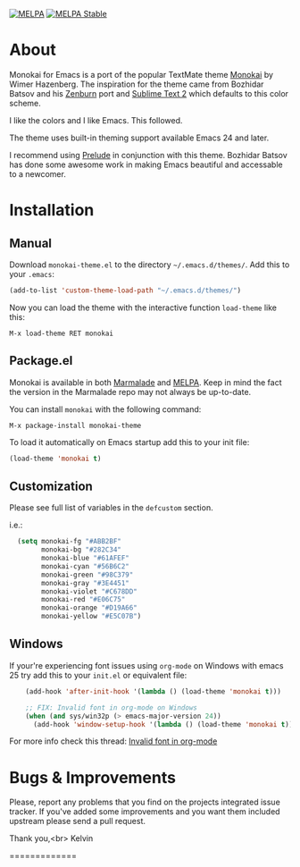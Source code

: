 [![MELPA](http://melpa.org/packages/monokai-theme-badge.svg)](http://melpa.org/#/monokai-theme)
[![MELPA Stable](http://stable.melpa.org/packages/monokai-theme-badge.svg)](http://stable.melpa.org/#/monokai-theme)

# About

Monokai for Emacs is a port of the popular TextMate theme
[Monokai](http://www.monokai.nl/blog/2006/07/15/textmate-color-theme/)
by Wimer Hazenberg. The inspiration for the theme came from Bozhidar Batsov and
his [Zenburn](https://github.com/bbatsov/zenburn-emacs) port and
[Sublime Text 2](http://www.sublimetext.com/2) which defaults to this color scheme.

I like the colors and I like Emacs. This followed.

The theme uses built-in theming support available Emacs 24 and later.

I recommend using [Prelude](http://batsov.com/prelude/) in conjunction with
this theme. Bozhidar Batsov has done some awesome work in making Emacs beautiful and
accessable to a newcomer.

# Installation

## Manual

Download `monokai-theme.el` to the directory `~/.emacs.d/themes/`. Add this to your
`.emacs`:

```lisp
(add-to-list 'custom-theme-load-path "~/.emacs.d/themes/")
```

Now you can load the theme with the interactive function `load-theme` like this:

`M-x load-theme RET monokai`

## Package.el

Monokai is available in both [Marmalade](http://marmalade-repo.org)
and [MELPA](http://melpa.milkbox.net).
Keep in mind the fact the version in the Marmalade repo may not always
be up-to-date.

You can install `monokai` with the following command:

`M-x package-install monokai-theme`

To load it automatically on Emacs startup add this to your init file:

```lisp
(load-theme 'monokai t)
```

## Customization

Please see full list of variables in the `defcustom` section.

i.e.:
```lisp
  (setq monokai-fg "#ABB2BF"
        monokai-bg "#282C34"
        monokai-blue "#61AFEF"
        monokai-cyan "#56B6C2"
        monokai-green "#98C379"
        monokai-gray "#3E4451"
        monokai-violet "#C678DD"
        monokai-red "#E06C75"
        monokai-orange "#D19A66"
        monokai-yellow "#E5C07B")
```

## Windows

If your're experiencing font issues using `org-mode` on Windows with emacs 25 try add this to
your `init.el` or equivalent file:

```lisp
    (add-hook 'after-init-hook '(lambda () (load-theme 'monokai t)))

    ;; FIX: Invalid font in org-mode on Windows
    (when (and sys/win32p (> emacs-major-version 24))
      (add-hook 'window-setup-hook '(lambda () (load-theme 'monokai t))))
```
For more info check this thread: [Invalid font in org-mode](https://github.com/oneKelvinSmith/monokai-emacs/issues/56)

# Bugs & Improvements

Please, report any problems that you find on the projects integrated
issue tracker. If you've added some improvements and you want them
included upstream please send a pull request.

Thank you,<br\>
Kelvin

=============
